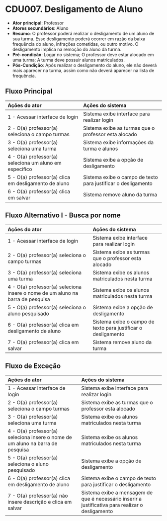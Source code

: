 # CDU007. Desligamento de Aluno

- **Ator principal**: Professor
- **Atores secundários**: Aluno	 
- **Resumo**: O professor poderá realizar o desligamento de um aluno de sua turma. Esse desligamento poderá ocorrer em razão da baixa frequência do aluno, infrações cometidas, ou outro motivo. O desligamento implica na remoção do aluno da turma. 
- **Pré-condição**: Logar no sistema; O professor deve estar alocado em uma turma; A turma deve possuir alunos matriculados.
- **Pós-Condição**: Após realizar o desligamento do aluno, ele não deverá mais aparecer na turma, assim como não deverá aparecer na lista de frequência.

## Fluxo Principal
| Ações do ator | Ações do sistema |
| :----------------- | :----------------- | 
| 1 - Acessar interface de login | Sistema exibe interface para realizar login |  
| 2 - O(a) professor(a) seleciona o campo turmas | Sistema exibe as turmas que o professor esta alocado |
| 3 - O(a) professor(a) seleciona uma turma | Sistema exibe informações da turma e alunos |
| 4 - O(a) professor(a) seleciona um aluno em específico | Sistema exibe a opção de desligamento|
| 5 - O(a) professor(a) clica em desligamento de aluno | Sistema exibe o campo de texto para justificar o desligamento |
| 6 - O(a) professor(a) clica em salvar | Sistema remove aluno da turma |


## Fluxo Alternativo I - Busca por nome

| Ações do ator | Ações do sistema |
| :----------------- | :----------------- | 
| 1 - Acessar interface de login | Sistema exibe interface para realizar login |  
| 2 - O(a) professor(a) seleciona o campo turmas | Sistema exibe as turmas que o professor esta alocado |
| 3 - O(a) professor(a) seleciona uma turma | Sistema exibe os alunos matriculados nesta turma |
| 4 - O(a) professor(a) seleciona insere o nome de um aluno na barra de pesquisa | Sistema exibe os alunos matriculados nesta turma|
| 5 - O(a) professor(a) seleciona o aluno pesquisado | Sistema exibe a opção de desligamento|
| 6 - O(a) professor(a) clica em desligamento de aluno | Sistema exibe o campo de texto para justificar o desligamento |
| 7 - O(a) professor(a) clica em salvar | Sistema remove aluno da turma |


## Fluxo de Exceção 

| Ações do ator | Ações do sistema |
| :----------------- | :----------------- |  
| 1 - Acessar interface de login | Sistema exibe interface para realizar login |  
| 2 - O(a) professor(a) seleciona o campo turmas | Sistema exibe as turmas que o professor esta alocado |
| 3 - O(a) professor(a) seleciona uma turma | Sistema exibe os alunos matriculados nesta turma |
| 4 - O(a) professor(a) seleciona insere o nome de um aluno na barra de pesquisa | Sistema exibe os alunos matriculados nesta turma|
| 5 - O(a) professor(a) seleciona o aluno pesquisado | Sistema exibe a opção de desligamento|
| 6 - O(a) professor(a) clica em desligamento de aluno | Sistema exibe o campo de texto para justificar o desligamento |
| 7 - O(a) professor(a) não insere descrição e clica em salvar | Sistema exibe a mensagem de que é necessário inserir a justificativa para realizar o desligamento |
